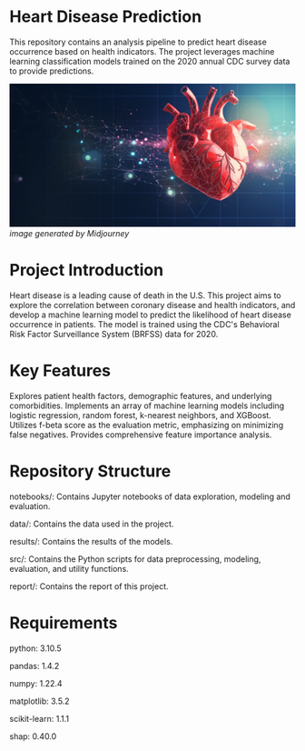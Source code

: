 # Heart Disease Prediction
This repository contains an analysis pipeline to predict heart disease occurrence based on health indicators. The project leverages machine learning classification models trained on the 2020 annual CDC survey data to provide predictions.

![header image](https://github.com/xinrui-wang1/heart-disease-prediction/blob/main/heart_disease_header.png)
*image generated by Midjourney*

# Project Introduction
Heart disease is a leading cause of death in the U.S. This project aims to explore the correlation between coronary disease and health indicators, and develop a machine learning model to predict the likelihood of heart disease occurrence in patients. The model is trained using the CDC's Behavioral Risk Factor Surveillance System (BRFSS) data for 2020.

# Key Features
Explores patient health factors, demographic features, and underlying comorbidities.
Implements an array of machine learning models including logistic regression, random forest, k-nearest neighbors, and XGBoost.
Utilizes f-beta score as the evaluation metric, emphasizing on minimizing false negatives.
Provides comprehensive feature importance analysis.

# Repository Structure
notebooks/: Contains Jupyter notebooks of data exploration, modeling and evaluation.

data/: Contains the data used in the project.

results/: Contains the results of the models.

src/: Contains the Python scripts for data preprocessing, modeling, evaluation, and utility functions.

report/: Contains the report of this project.

# Requirements
python: 3.10.5

pandas: 1.4.2

numpy: 1.22.4

matplotlib: 3.5.2

scikit-learn: 1.1.1

shap: 0.40.0
